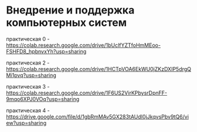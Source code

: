 # Внедрение и поддержка компьютерных систем

практическая 0 - https://colab.research.google.com/drive/1bUclfYZTfoHmMEoo-FSHFD8_hpbnvxYh?usp=sharing

практическая 2 - https://colab.research.google.com/drive/1HCTpVOA6EkWU0jZKzDXIP5drgQMi1pvq?usp=sharing

практическая 3 - https://colab.research.google.com/drive/1F6US2VirKPbysrDpnFF-9mqo6XPJ0VOq?usp=sharing

практическая 4 - https://drive.google.com/file/d/1gbRmMAv5GX283tAUdI0jJkqvsPbv9tQ6/view?usp=sharing
